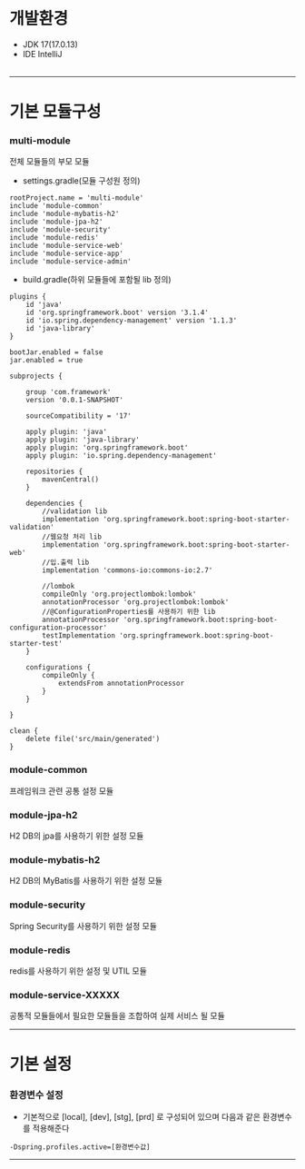 
# 개발환경
+ JDK 17(17.0.13)
+ IDE IntelliJ
  <br/><br/>
- - -
# 기본 모듈구성
### multi-module
전체 모듈들의 부모 모듈
+ settings.gradle(모듈 구성원 정의)
<pre><code>rootProject.name = 'multi-module'
include 'module-common'
include 'module-mybatis-h2'
include 'module-jpa-h2'
include 'module-security'
include 'module-redis'
include 'module-service-web'
include 'module-service-app'
include 'module-service-admin'
</code></pre>
+ build.gradle(하위 모듈들에 포함될 lib 정의)
<pre><code>plugins {
	id 'java'
	id 'org.springframework.boot' version '3.1.4'
	id 'io.spring.dependency-management' version '1.1.3'
	id 'java-library'
}

bootJar.enabled = false
jar.enabled = true

subprojects {

	group 'com.framework'
	version '0.0.1-SNAPSHOT'

	sourceCompatibility = '17'

	apply plugin: 'java'
	apply plugin: 'java-library'
	apply plugin: 'org.springframework.boot'
	apply plugin: 'io.spring.dependency-management'

	repositories {
		mavenCentral()
	}

	dependencies {
		//validation lib
		implementation 'org.springframework.boot:spring-boot-starter-validation'
		//웹요청 처리 lib
		implementation 'org.springframework.boot:spring-boot-starter-web'
		//입.출력 lib
		implementation 'commons-io:commons-io:2.7'

		//lombok
		compileOnly 'org.projectlombok:lombok'
		annotationProcessor 'org.projectlombok:lombok'
		//@ConfigurationProperties를 사용하기 위한 lib
		annotationProcessor 'org.springframework.boot:spring-boot-configuration-processor'
		testImplementation 'org.springframework.boot:spring-boot-starter-test'
	}

	configurations {
		compileOnly {
			extendsFrom annotationProcessor
		}
	}

}

clean {
	delete file('src/main/generated')
}
</code></pre>
### module-common
프레임워크 관련 공통 설정 모듈
### module-jpa-h2
H2 DB의 jpa를 사용하기 위한 설정 모듈
### module-mybatis-h2
H2 DB의 MyBatis를 사용하기 위한 설정 모듈
### module-security
Spring Security를 사용하기 위한 설정 모듈
### module-redis
redis를 사용하기 위한 설정 및 UTIL 모듈
### module-service-XXXXX
공통적 모듈들에서 필요한 모듈들을 조합하여 실제 서비스 될 모듈 
- - -
# 기본 설정
### 환경변수 설정
+ 기본적으로 [local], [dev], [stg], [prd] 로 구성되어 있으며 다음과 같은 환경변수를 적용해준다
<pre><code>-Dspring.profiles.active=[환경변수값]</code></pre>
- - -